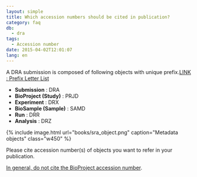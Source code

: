 ```yaml
---
layout: simple
title: Which accession numbers should be cited in publication?
category: faq
db:
  - dra
tags: 
  - Accession number
date: 2015-04-02T12:01:07
lang: en
---
```


A DRA submission is composed of following objects with unique
prefix.[LINK : Prefix Letter List](/prefix-e.html)

  - **Submission** : DRA
  - **BioProject (Study)** : PRJD
  - **Experiment** : DRX
  - **BioSample (Sample)** : SAMD
  - **Run** : DRR
  - **Analysis** : DRZ

{% include image.html url="books/sra_object.png" caption="Metadata objects" class="w450" %}


Please cite accession number(s) of objects you want to refer in your
publication.

[In general, do not cite the BioProject accession
number](/faq/en/project-accession-e.html).

